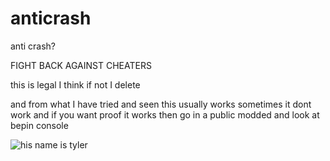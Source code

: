# anticrash
anti crash?

FIGHT BACK AGAINST CHEATERS

this is legal I think if not I delete

and from what I have tried and seen this usually works sometimes it dont work and if you want proof it works then go in a public modded and look at bepin console

![his name is tyler](https://github.com/camera12345/anticrash/assets/102929882/e4682bdb-cc3b-4fb5-b4db-d9e4f3644ee4)
